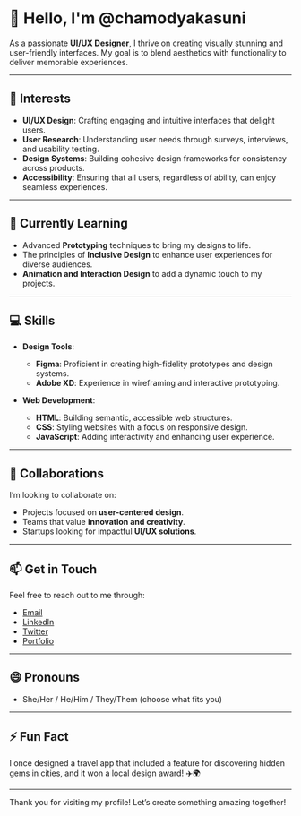 # 👋 Hello, I'm @chamodyakasuni

As a passionate **UI/UX Designer**, I thrive on creating visually stunning and user-friendly interfaces. My goal is to blend aesthetics with functionality to deliver memorable experiences.

---

## 👀 Interests
- **UI/UX Design**: Crafting engaging and intuitive interfaces that delight users.
- **User Research**: Understanding user needs through surveys, interviews, and usability testing.
- **Design Systems**: Building cohesive design frameworks for consistency across products.
- **Accessibility**: Ensuring that all users, regardless of ability, can enjoy seamless experiences.

---

## 🌱 Currently Learning
- Advanced **Prototyping** techniques to bring my designs to life.
- The principles of **Inclusive Design** to enhance user experiences for diverse audiences.
- **Animation and Interaction Design** to add a dynamic touch to my projects.

---

## 💻 Skills
- **Design Tools**: 
  - **Figma**: Proficient in creating high-fidelity prototypes and design systems.
  - **Adobe XD**: Experience in wireframing and interactive prototyping.
  
- **Web Development**:
  - **HTML**: Building semantic, accessible web structures.
  - **CSS**: Styling websites with a focus on responsive design.
  - **JavaScript**: Adding interactivity and enhancing user experience.

---

## 💞 Collaborations
I’m looking to collaborate on:
- Projects focused on **user-centered design**.
- Teams that value **innovation and creativity**.
- Startups looking for impactful **UI/UX solutions**.

---

## 📫 Get in Touch
Feel free to reach out to me through:
- [Email](mailto:your-email@example.com)
- [LinkedIn](https://www.linkedin.com/in/your-profile)
- [Twitter](https://twitter.com/your-profile)
- [Portfolio](https://yourportfolio.com)

---

## 😄 Pronouns
- She/Her / He/Him / They/Them (choose what fits you)

---

## ⚡ Fun Fact
I once designed a travel app that included a feature for discovering hidden gems in cities, and it won a local design award! ✈️🌍

---

Thank you for visiting my profile! Let’s create something amazing together!
